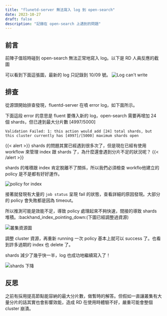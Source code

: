 ```yaml
---
title: "flunetd-server 無法寫入 log 到 open-search"
date: 2023-10-27
draft: false
description: "記錄在 open-search 上遇到的問題"
---
```


## 前言
前陣子值班時碰到 open-search 無法正常地寫入 log。以下是 RD 人員反應的截圖

可以看到下面這張圖，最新的 log 只記錄到 10/09 號。
![Log can't write](/img/opensearch/optimize/log.png)

## 排查
從源頭開始排查發現，fluentd-server 在噴 error log，如下面所示。

下面這段 error 的意思是 fluent 要傳入新的 log，open-search 需要再增加 24 個 shards，但已達到最大分片數 [4997/5000]
```
Validation Failed: 1: this action would add [24] total shards, but this cluster currently has [4997]/[5000] maximum shards open
```

{{< alert >}}
shards 的問題其實已經遇到很多次了，但是現在已經有使用 workflow 來管理 index 跟 shards 了，為什麼還會遇到分片不足的狀況呢？
{{< /alert >}}

shards 的堆積跟 index 肯定脫離不了關係，所以我們必須檢查 workflo他建立的 policy 是不是都有好好運作。

![policy for index](/img/opensearch/optimize/policy-for-indices.png)

接著就發現有大量的 `job status` 呈現 fail 的狀態，查看詳細的原因發現。大部分的 policy 會失敗都是因為 timeout。

所以推測可能是效能不足，導致 policy 處理起來不夠快速，間接的導致 shards 堆積。:backhand_index_pointing_down:(下圖已經調整過資源)

![叢集資源圖](/img/opensearch/optimize/cluster.png)

調整 cluster 資源，再重新 running 一次 policy 基本上就可以 success 了。也看到許多過期的 index 也 delete 了。

shards 減少了幾乎快一半，log 也成功地繼續寫入了！

![shards 下降](/img/opensearch/optimize/shards.png)

## 反思

之前有採用提高節點能容納的最大分片數，做暫時的解答。但假如一直讓叢集有大量分片的話其實也會影響效能，造成 RD 在使用時體驗不好，嚴重可能會整個 cluster 崩潰。